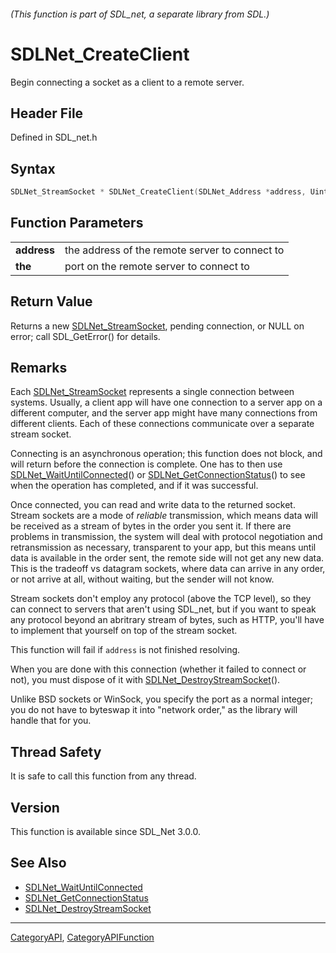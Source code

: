 ###### (This function is part of SDL_net, a separate library from SDL.)
# SDLNet_CreateClient

Begin connecting a socket as a client to a remote server.

## Header File

Defined in SDL_net.h

## Syntax

```c
SDLNet_StreamSocket * SDLNet_CreateClient(SDLNet_Address *address, Uint16 port);

```

## Function Parameters

|                 |                                                |
| --------------- | ---------------------------------------------- |
| **address**     | the address of the remote server to connect to |
| **the**         | port on the remote server to connect to        |

## Return Value

Returns a new [SDLNet_StreamSocket](SDLNet_StreamSocket), pending
connection, or NULL on error; call SDL_GetError() for details.

## Remarks

Each [SDLNet_StreamSocket](SDLNet_StreamSocket) represents a single
connection between systems. Usually, a client app will have one connection
to a server app on a different computer, and the server app might have many
connections from different clients. Each of these connections communicate
over a separate stream socket.

Connecting is an asynchronous operation; this function does not block, and
will return before the connection is complete. One has to then use
[SDLNet_WaitUntilConnected](SDLNet_WaitUntilConnected)() or
[SDLNet_GetConnectionStatus](SDLNet_GetConnectionStatus)() to see when the
operation has completed, and if it was successful.

Once connected, you can read and write data to the returned socket. Stream
sockets are a mode of _reliable_ transmission, which means data will be
received as a stream of bytes in the order you sent it. If there are
problems in transmission, the system will deal with protocol negotiation
and retransmission as necessary, transparent to your app, but this means
until data is available in the order sent, the remote side will not get any
new data. This is the tradeoff vs datagram sockets, where data can arrive
in any order, or not arrive at all, without waiting, but the sender will
not know.

Stream sockets don't employ any protocol (above the TCP level), so they can
connect to servers that aren't using SDL_net, but if you want to speak any
protocol beyond an abritrary stream of bytes, such as HTTP, you'll have to
implement that yourself on top of the stream socket.

This function will fail if `address` is not finished resolving.

When you are done with this connection (whether it failed to connect or
not), you must dispose of it with
[SDLNet_DestroyStreamSocket](SDLNet_DestroyStreamSocket)().

Unlike BSD sockets or WinSock, you specify the port as a normal integer;
you do not have to byteswap it into "network order," as the library will
handle that for you.

## Thread Safety

It is safe to call this function from any thread.

## Version

This function is available since SDL_Net 3.0.0.

## See Also

* [SDLNet_WaitUntilConnected](SDLNet_WaitUntilConnected)
* [SDLNet_GetConnectionStatus](SDLNet_GetConnectionStatus)
* [SDLNet_DestroyStreamSocket](SDLNet_DestroyStreamSocket)

----
[CategoryAPI](CategoryAPI), [CategoryAPIFunction](CategoryAPIFunction)

